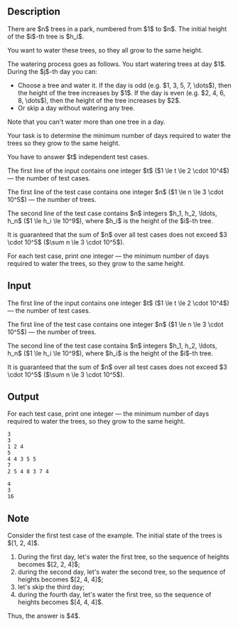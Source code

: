 ## Description

<div><p>There are $n$ trees in a park, numbered from $1$ to $n$. The initial height of the $i$-th tree is $h_i$.</p><p>You want to water these trees, so they all grow to the <span class="tex-font-style-bf">same</span> height.</p><p>The watering process goes as follows. You start watering trees at day $1$. During the $j$-th day you can: </p><ul> <li> Choose a tree and water it. If the day is odd (e.g. $1, 3, 5, 7, \dots$), then the height of the tree increases by $1$. If the day is even (e.g. $2, 4, 6, 8, \dots$), then the height of the tree increases by $2$. </li><li> Or skip a day without watering any tree. </li></ul><p>Note that you can't water more than one tree in a day. </p><p>Your task is to determine the <span class="tex-font-style-bf">minimum</span> number of days required to water the trees so they grow to the same height.</p><p>You have to answer $t$ independent test cases.</p></div><div class="input-specification"><p>The first line of the input contains one integer $t$ ($1 \le t \le 2 \cdot 10^4$) — the number of test cases.</p><p>The first line of the test case contains one integer $n$ ($1 \le n \le 3 \cdot 10^5$) — the number of trees.</p><p>The second line of the test case contains $n$ integers $h_1, h_2, \ldots, h_n$ ($1 \le h_i \le 10^9$), where $h_i$ is the height of the $i$-th tree.</p><p>It is guaranteed that the sum of $n$ over all test cases does not exceed $3 \cdot 10^5$ ($\sum n \le 3 \cdot 10^5$).</p></div><div class="output-specification"><p>For each test case, print one integer — the <span class="tex-font-style-bf">minimum</span> number of days required to water the trees, so they grow to the same height.</p></div>

## Input

<p>The first line of the input contains one integer $t$ ($1 \le t \le 2 \cdot 10^4$) — the number of test cases.</p><p>The first line of the test case contains one integer $n$ ($1 \le n \le 3 \cdot 10^5$) — the number of trees.</p><p>The second line of the test case contains $n$ integers $h_1, h_2, \ldots, h_n$ ($1 \le h_i \le 10^9$), where $h_i$ is the height of the $i$-th tree.</p><p>It is guaranteed that the sum of $n$ over all test cases does not exceed $3 \cdot 10^5$ ($\sum n \le 3 \cdot 10^5$).</p>

## Output

<p>For each test case, print one integer — the <span class="tex-font-style-bf">minimum</span> number of days required to water the trees, so they grow to the same height.</p>





```input1|2,3,6,7
3
3
1 2 4
5
4 4 3 5 5
7
2 5 4 8 3 7 4
```




```output1
4
3
16
```



## Note

<p>Consider the first test case of the example. The initial state of the trees is $[1, 2, 4]$.</p><ol> <li> During the first day, let's water the first tree, so the sequence of heights becomes $[2, 2, 4]$; </li><li> during the second day, let's water the second tree, so the sequence of heights becomes $[2, 4, 4]$; </li><li> let's skip the third day; </li><li> during the fourth day, let's water the first tree, so the sequence of heights becomes $[4, 4, 4]$. </li></ol><p>Thus, the answer is $4$.</p>
